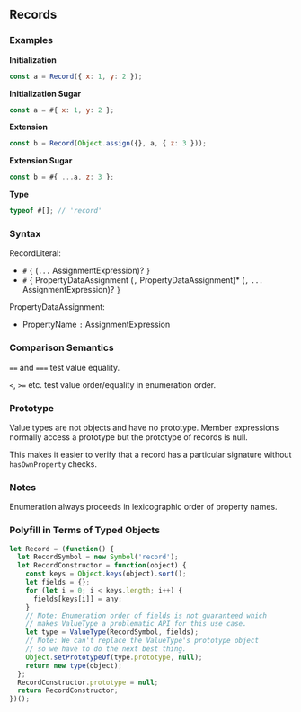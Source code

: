 Records
-------

### Examples

__Initialization__
```javascript
const a = Record({ x: 1, y: 2 });
```

__Initialization Sugar__
```javascript
const a = #{ x: 1, y: 2 };
```

__Extension__
```javascript
const b = Record(Object.assign({}, a, { z: 3 }));
```

__Extension Sugar__
```javascript
const b = #{ ...a, z: 3 };
```

__Type__
```javascript
typeof #[]; // 'record'
```

### Syntax

RecordLiteral:
- `#` `{` (`...` AssignmentExpression)? `}`
- `#` `{` PropertyDataAssignment (`,` PropertyDataAssignment)* (`,` `...` AssignmentExpression)? `}`

PropertyDataAssignment:
- PropertyName `:` AssignmentExpression

### Comparison Semantics

`==` and `===` test value equality.

`<`, `>=` etc. test value order/equality in enumeration order.

### Prototype

Value types are not objects and have no prototype. Member expressions normally access a prototype but the prototype of records is null.

This makes it easier to verify that a record has a particular signature without `hasOwnProperty` checks.

### Notes

Enumeration always proceeds in lexicographic order of property names.

### Polyfill in Terms of Typed Objects

```javascript
let Record = (function() {
  let RecordSymbol = new Symbol('record');
  let RecordConstructor = function(object) {
    const keys = Object.keys(object).sort();
    let fields = {};
    for (let i = 0; i < keys.length; i++) {
      fields[keys[i]] = any;
    }
    // Note: Enumeration order of fields is not guaranteed which
    // makes ValueType a problematic API for this use case.
    let type = ValueType(RecordSymbol, fields);
    // Note: We can't replace the ValueType's prototype object
    // so we have to do the next best thing.
    Object.setPrototypeOf(type.prototype, null);
    return new type(object);
  };
  RecordConstructor.prototype = null;
  return RecordConstructor;
})();
```
